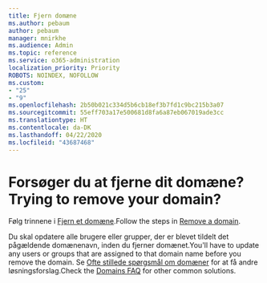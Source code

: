 ```yaml
---
title: Fjern domæne
ms.author: pebaum
author: pebaum
manager: mnirkhe
ms.audience: Admin
ms.topic: reference
ms.service: o365-administration
localization_priority: Priority
ROBOTS: NOINDEX, NOFOLLOW
ms.custom:
- "25"
- "9"
ms.openlocfilehash: 2b50b021c334d5b6cb18ef3b7fd1c9bc215b3a07
ms.sourcegitcommit: 55eff703a17e500681d8fa6a87eb067019ade3cc
ms.translationtype: HT
ms.contentlocale: da-DK
ms.lasthandoff: 04/22/2020
ms.locfileid: "43687468"
---
```

# <a name="trying-to-remove-your-domain"></a><span data-ttu-id="99f11-102">Forsøger du at fjerne dit domæne?</span><span class="sxs-lookup"><span data-stu-id="99f11-102">Trying to remove your domain?</span></span>

<span data-ttu-id="99f11-103">Følg trinnene i [Fjern et domæne](https://docs.microsoft.com/office365/admin/get-help-with-domains/remove-a-domain).</span><span class="sxs-lookup"><span data-stu-id="99f11-103">Follow the steps in [Remove a domain](https://docs.microsoft.com/office365/admin/get-help-with-domains/remove-a-domain).</span></span>
  
<span data-ttu-id="99f11-104">Du skal opdatere alle brugere eller grupper, der er blevet tildelt det pågældende domænenavn, inden du fjerner domænet.</span><span class="sxs-lookup"><span data-stu-id="99f11-104">You'll have to update any users or groups that are assigned to that domain name before you remove the domain.</span></span> <span data-ttu-id="99f11-105">Se [Ofte stillede spørgsmål om domæner](https://docs.microsoft.com/office365/admin/setup/domains-faq) for at få andre løsningsforslag.</span><span class="sxs-lookup"><span data-stu-id="99f11-105">Check the [Domains FAQ](https://docs.microsoft.com/office365/admin/setup/domains-faq) for other common solutions.</span></span>
  